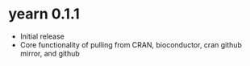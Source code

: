 # yearn 0.1.1

* Initial release
* Core functionality of pulling from CRAN, bioconductor, cran github mirror, and github
